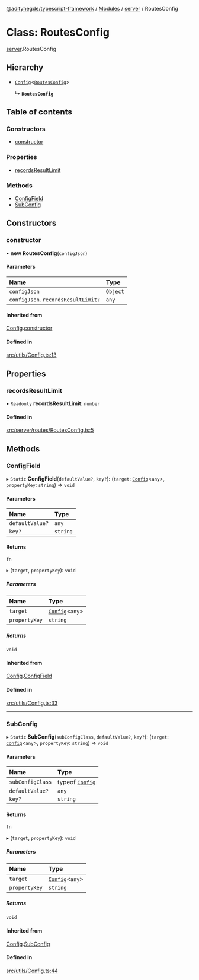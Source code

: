 [@adityhegde/typescript-framework](../README.md) / [Modules](../modules.md) / [server](../modules/server.md) / RoutesConfig

# Class: RoutesConfig

[server](../modules/server.md).RoutesConfig

## Hierarchy

- [`Config`](index.Config.md)<[`RoutesConfig`](server.RoutesConfig.md)\>

  ↳ **`RoutesConfig`**

## Table of contents

### Constructors

- [constructor](server.RoutesConfig.md#constructor)

### Properties

- [recordsResultLimit](server.RoutesConfig.md#recordsresultlimit)

### Methods

- [ConfigField](server.RoutesConfig.md#configfield)
- [SubConfig](server.RoutesConfig.md#subconfig)

## Constructors

### constructor

• **new RoutesConfig**(`configJson`)

#### Parameters

| Name | Type |
| :------ | :------ |
| `configJson` | `Object` |
| `configJson.recordsResultLimit?` | `any` |

#### Inherited from

[Config](index.Config.md).[constructor](index.Config.md#constructor)

#### Defined in

[src/utils/Config.ts:13](https://github.com/AdityaHegde/typescript-framework/blob/3d90755/src/utils/Config.ts#L13)

## Properties

### recordsResultLimit

• `Readonly` **recordsResultLimit**: `number`

#### Defined in

[src/server/routes/RoutesConfig.ts:5](https://github.com/AdityaHegde/typescript-framework/blob/3d90755/src/server/routes/RoutesConfig.ts#L5)

## Methods

### ConfigField

▸ `Static` **ConfigField**(`defaultValue?`, `key?`): (`target`: [`Config`](index.Config.md)<`any`\>, `propertyKey`: `string`) => `void`

#### Parameters

| Name | Type |
| :------ | :------ |
| `defaultValue?` | `any` |
| `key?` | `string` |

#### Returns

`fn`

▸ (`target`, `propertyKey`): `void`

##### Parameters

| Name | Type |
| :------ | :------ |
| `target` | [`Config`](index.Config.md)<`any`\> |
| `propertyKey` | `string` |

##### Returns

`void`

#### Inherited from

[Config](index.Config.md).[ConfigField](index.Config.md#configfield)

#### Defined in

[src/utils/Config.ts:33](https://github.com/AdityaHegde/typescript-framework/blob/3d90755/src/utils/Config.ts#L33)

___

### SubConfig

▸ `Static` **SubConfig**(`subConfigClass`, `defaultValue?`, `key?`): (`target`: [`Config`](index.Config.md)<`any`\>, `propertyKey`: `string`) => `void`

#### Parameters

| Name | Type |
| :------ | :------ |
| `subConfigClass` | typeof [`Config`](index.Config.md) |
| `defaultValue?` | `any` |
| `key?` | `string` |

#### Returns

`fn`

▸ (`target`, `propertyKey`): `void`

##### Parameters

| Name | Type |
| :------ | :------ |
| `target` | [`Config`](index.Config.md)<`any`\> |
| `propertyKey` | `string` |

##### Returns

`void`

#### Inherited from

[Config](index.Config.md).[SubConfig](index.Config.md#subconfig)

#### Defined in

[src/utils/Config.ts:44](https://github.com/AdityaHegde/typescript-framework/blob/3d90755/src/utils/Config.ts#L44)
